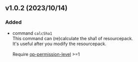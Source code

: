 
## v1.0.2 (2023/10/14)

### Added
- command `calcSha1`<br>
  This command can (re)calculate the sha1 of resourcepack.<br>
  It's useful after you modify the resourcepack.<br><br>
  Require [op-permission-level](https://minecraft.fandom.com/wiki/Permission_level) >=1

